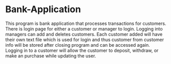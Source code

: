 # Bank-Application
This program is bank application that processes transactions for customers. There is login page for either a customer or manager to login. Logging into managers can add and deletes customers. Each customer added will have their own text file which is used for login and thus customer from customer info will be stored after closing program and can be accessed again. Logging in to a customer will allow the customer to deposit, withdraw, or make an purchase while updating the user.
